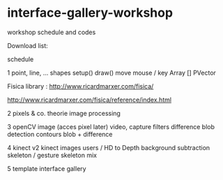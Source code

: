 # interface-gallery-workshop
workshop schedule and codes

Download list:


schedule

1   point, line, ... shapes
    setup()
    draw()
    move
    mouse / key
    Array []
    PVector
    
Fisica library : 	http://www.ricardmarxer.com/fisica/

http://www.ricardmarxer.com/fisica/reference/index.html
    
2   pixels & co.
    theorie
    image processing
    
3   openCV
    image (acces pixel later)
    video, capture
    filters
    difference
    blob detection
    contours
    blob + difference
    
4   kinect v2
    kinect images
    users / HD to Depth
    background subtraction
    skeleton / gesture
    skeleton mix
    
5   template interface gallery
    
    
